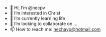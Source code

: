 - 👋 Hi, I’m @necpv
- 👀 I’m interested in Christ
- 🌱 I’m currently learning life
- 💞️ I’m looking to collaborate on ...
- 📫 How to reach me: nechayp@hotmail.com

<!---
necpv/necpv is a ✨ special ✨ repository because its `README.md` (this file) appears on your GitHub profile.
You can click the Preview link to take a look at your changes.
--->
